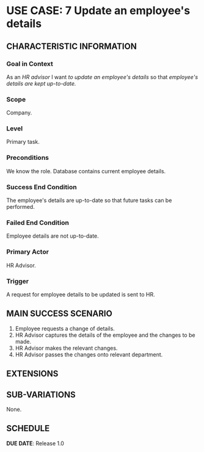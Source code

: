 # USE CASE: 7 Update an employee's details

## CHARACTERISTIC INFORMATION

### Goal in Context

As an *HR advisor* I want *to update an employee's details* so that *employee's details are kept up-to-date.*

### Scope

Company.

### Level

Primary task.

### Preconditions

We know the role.  Database contains current employee details.

### Success End Condition

The employee's details are up-to-date so that future tasks can be performed.

### Failed End Condition

Employee details are not up-to-date.

### Primary Actor

HR Advisor.

### Trigger

A request for employee details to be updated is sent to HR.

## MAIN SUCCESS SCENARIO

1. Employee requests a change of details.
2. HR Advisor captures the details of the employee and the changes to be made.
3. HR Advisor makes the relevant changes.
4. HR Advisor passes the changes onto relevant department.

## EXTENSIONS


## SUB-VARIATIONS

None.

## SCHEDULE

**DUE DATE**: Release 1.0